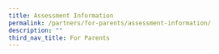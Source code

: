 ```yaml
---
title: Assessment Information
permalink: /partners/for-parents/assessment-information/
description: ""
third_nav_title: For Parents
---
```

